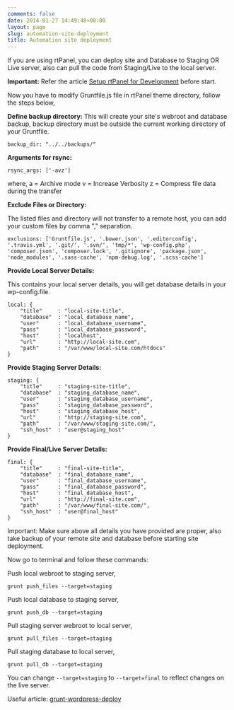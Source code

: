 ```yaml
---
comments: false
date: 2014-01-27 14:49:48+00:00
layout: page
slug: automation-site-deployment
title: Automation site deployment
---
```


If you are using rtPanel, you can deploy site and Database to Staging OR Live server, also can pull the code from Staging/Live to the local server.


**Important:** Refer the article [Setup rtPanel for Development](http://docs.rtcamp.com/rtpanel/developer/setup-rtpanel-development/) before start.


Now you have to modify Gruntfile.js file in rtPanel theme directory, follow the steps below,

**Define backup directory:**
This will create your site's webroot and database backup, backup directory must be outside the current working directory of your Gruntfile.

    
    backup_dir: "../../backups/"


**Arguments for rsync:**

    
    rsync_args: ['-avz']


where,
a = Archive mode
v = Increase Verbosity
z = Compress file data during the transfer

**Exclude Files or Directory:**

The listed files and directory will not transfer to a remote host, you can add your custom files by comma "," separation.

    
    exclusions: ['Gruntfile.js', '.bower.json', '.editorconfig', '.travis.yml', '.git/', '.svn/', 'tmp/*', 'wp-config.php', 'composer.json', 'composer.lock', '.gitignore', 'package.json', 'node_modules', '.sass-cache', 'npm-debug.log', '.scss-cache']


**Provide Local Server Details:**

This contains your local server details, you will get database details in your wp-config.file.

    
    local: {
    	"title"		: "local-site-title",
    	"database"	: "local_database_name",
    	"user"		: "local_database_username",
    	"pass"		: "local_database_password",
    	"host"		: "localhost",
    	"url"		: "http://local-site.com",
    	"path"		: "/var/www/local-site.com/htdocs"
    }


**Provide Staging Server Details:**

    
    staging: {
    	"title"		: "staging-site-title",
    	"database"	: "staging_database_name",
    	"user"		: "staging_database_username",
    	"pass"		: "staging_database_password",
    	"host"		: "staging_database_host",
    	"url"		: "http://staging-site.com",
    	"path"		: "/var/www/staging-site.com/",
    	"ssh_host"	: "user@staging_host"
    }


**Provide Final/Live Server Details:**

    
    final: {
    	"title"		: "final-site-title",
    	"database"	: "final_database_name",
    	"user"		: "final_database_username",
    	"pass"		: "final_database_password",
    	"host"		: "final_database_host",
    	"url"		: "http://final-site.com",
    	"path"		: "/var/www/final-site.com/",
    	"ssh_host"	: "user@final_host"
    }




Important: Make sure above all details you have provided are proper, also take backup of your remote site and database before starting site deployment.


Now go to terminal and follow these commands:

Push local webroot to staging server,

    
    grunt push_files --target=staging


Push local database to staging server,

    
    grunt push_db --target=staging


Pull staging server webroot to local server,

    
    grunt pull_files --target=staging


Pull staging database to local server,

    
    grunt pull_db --target=staging



You can change `--target=staging` to `--target=final` to reflect changes on the live server.

Useful article: [grunt-wordpress-deploy](https://npmjs.org/package/grunt-wordpress-deploy)
